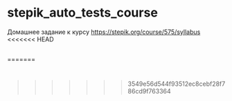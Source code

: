 # stepik_auto_tests_course
Домашнее задание к курсу https://stepik.org/course/575/syllabus
<<<<<<< HEAD
##
=======
#
>>>>>>> 3549e56d544f93512ec8cebf28f786cd9f763364
